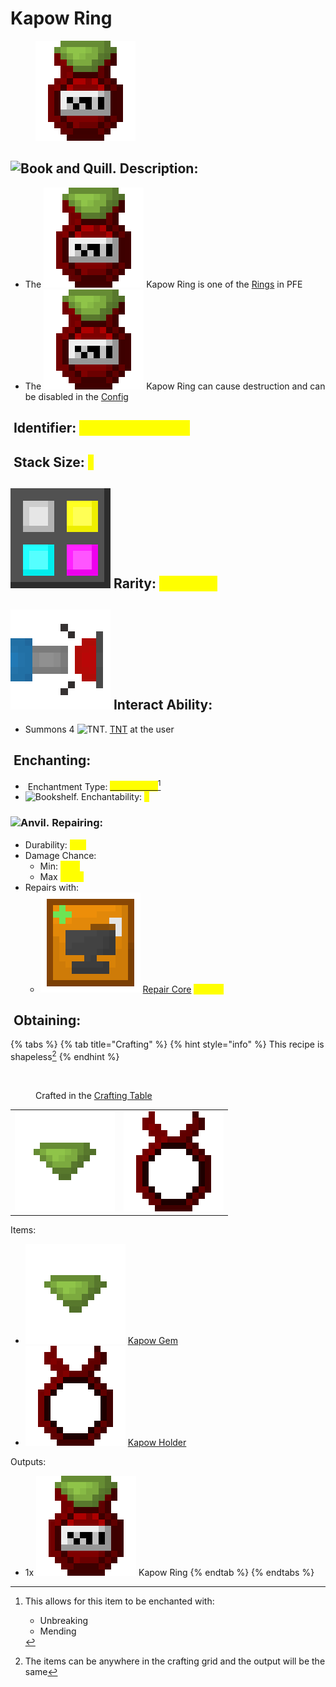 # Kapow Ring

<figure><img src="https://raw.githubusercontent.com/ItsMePok/PFE/refs/heads/wikiAssets/wikiMain/kapow_ring.png" alt=""><figcaption></figcaption></figure>

## <img src="https://minecraft.wiki/images/Book_and_Quill_JE2_BE2.png?2128f" alt="Book and Quill." data-size="line"> Description: <a href="#description" id="description"></a>

* The  <img src="https://raw.githubusercontent.com/ItsMePok/PFE/refs/heads/wikiAssets/wikiMain/kapow_ring.png" alt="Kapow Ring." data-size="line"> Kapow Ring is one of the [Rings](./) in PFE
* The  <img src="https://raw.githubusercontent.com/ItsMePok/PFE/refs/heads/wikiAssets/wikiMain/kapow_ring.png" alt="Kapow Ring." data-size="line"> Kapow Ring can cause destruction and can be disabled in the [Config](../../configs-uis-events/config.md)

## <img src="https://minecraft.wiki/images/Name_Tag_JE2_BE2.png?cbdc1" alt="" data-size="line"> Identifier: <mark style="color:yellow;">**poke:kapow\_ring**</mark> <a href="#identifier" id="identifier"></a>

## <img src="https://minecraft.wiki/images/Light_Gray_Bundle_JE1_BE1.png?b552e" alt="" data-size="line"> Stack Size: <mark style="color:yellow;">1</mark> <a href="#stack-size" id="stack-size"></a>

## <img src="https://github.com/ItsMePok/PFE/blob/wikiAssets/MiscIcons/Rarity.png?raw=true" alt="Rarity." data-size="line"> Rarity: <mark style="color:yellow;">Common</mark> <a href="#rarity" id="rarity"></a>

## <img src="https://github.com/ItsMePok/PFE/blob/wikiAssets/MiscIcons/InteractAbility.png?raw=true" alt="Interact Ability." data-size="line"> Interact Ability: <a href="#interact-ability" id="interact-ability"></a>

* Summons 4 <img src="https://minecraft.wiki/images/TNT_JE3_BE2.png?62989" alt="TNT." data-size="line"> [TNT](https://minecraft.wiki/w/TNT) at the user

## <img src="https://minecraft.wiki/images/thumb/Enchanting_Table.gif/150px-Enchanting_Table.gif?904a7" alt="" data-size="line"> Enchanting: <a href="#enchanting" id="enchanting"></a>

* <img src="https://minecraft.wiki/images/Enchanted_Book.gif?b21c4" alt="" data-size="line"> Enchantment Type: [<mark style="color:yellow;">Flint & steel</mark>](#user-content-fn-1)[^1]
* <img src="https://minecraft.wiki/images/thumb/Bookshelf_JE4_BE2.png/150px-Bookshelf_JE4_BE2.png?9b143" alt="Bookshelf." data-size="line"> Enchantability: <mark style="color:yellow;">7</mark>

### <img src="https://minecraft.wiki/images/thumb/Anvil_(N)_JE3.png/150px-Anvil_(N)_JE3.png?d438e" alt="Anvil." data-size="line"> Repairing: <a href="#enchanting" id="enchanting"></a>

* Durability: <mark style="color:yellow;">500</mark>
* Damage Chance:
  * Min: <mark style="color:yellow;">60%</mark>
  * Max <mark style="color:yellow;">100%</mark>
* Repairs with:
  * <img src="https://github.com/ItsMePok/PFE/blob/wikiAssets/wikiMain/repair_core.png?raw=true" alt="Repair Core." data-size="line"> [Repair Core](../../items/cores/repair-core.md) <mark style="color:yellow;">(100%)</mark>

## <img src="https://minecraft.wiki/images/thumb/Crafting_Table_JE4_BE3.png/150px-Crafting_Table_JE4_BE3.png?5767f" alt="" data-size="line"> Obtaining: <a href="#obtaining" id="obtaining"></a>

{% tabs %}
{% tab title="Crafting" %}
{% hint style="info" %}
This recipe is shapeless[^2]
{% endhint %}

<figure><img src="https://minecraft.wiki/images/thumb/Crafting_Table_JE4_BE3.png/150px-Crafting_Table_JE4_BE3.png?5767f" alt=""><figcaption><p>Crafted in the <a href="https://minecraft.wiki/w/Crafting_Table">Crafting Table</a></p></figcaption></figure>

|                                                                                                            |                                                                                                                  |
| :--------------------------------------------------------------------------------------------------------: | :--------------------------------------------------------------------------------------------------------------: |
| ![Kapow Gem.](https://raw.githubusercontent.com/ItsMePok/PFE/refs/heads/wikiAssets/wikiMain/kapow_gem.png) | ![Kapow Holder.](https://raw.githubusercontent.com/ItsMePok/PFE/refs/heads/wikiAssets/wikiMain/kapow_holder.png) |

Items:

* <img src="https://raw.githubusercontent.com/ItsMePok/PFE/refs/heads/wikiAssets/wikiMain/kapow_gem.png" alt="Kapow Gem." data-size="line"> [Kapow Gem](../../items/gems/kapow-gem.md)
* <img src="https://raw.githubusercontent.com/ItsMePok/PFE/refs/heads/wikiAssets/wikiMain/kapow_holder.png" alt="Kapow Holder." data-size="line"> [Kapow Holder](../../items/gem-holders/kapow-holder.md)

Outputs:

* 1x <img src="https://raw.githubusercontent.com/ItsMePok/PFE/refs/heads/wikiAssets/wikiMain/kapow_ring.png" alt="Kapow Ring." data-size="line"> Kapow Ring
{% endtab %}
{% endtabs %}

[^1]: This allows for this item to be enchanted with:

    * Unbreaking&#x20;

    - Mending

[^2]: The items can be anywhere in the crafting grid and the output will be the same
